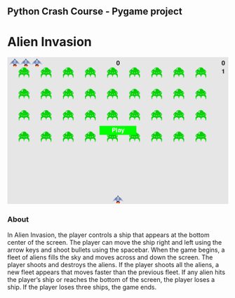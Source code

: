 ## Python Crash Course - Pygame project 
# Alien Invasion

<img src='images/alien_invasion.png' alt='screenshot-ai'>

### About
In Alien Invasion, the player controls a ship that appears at the bottom center of the screen. The player can move the ship right and left using the arrow keys and shoot bullets using the
spacebar. When the game begins, a fleet of aliens fills the sky and moves across and down the screen. The player shoots and destroys the aliens. If the player shoots all the aliens, a new fleet appears that moves faster than the previous fleet. If any alien hits the player’s ship or reaches the bottom of the screen, the player loses a ship. If the player loses three ships, the game ends.